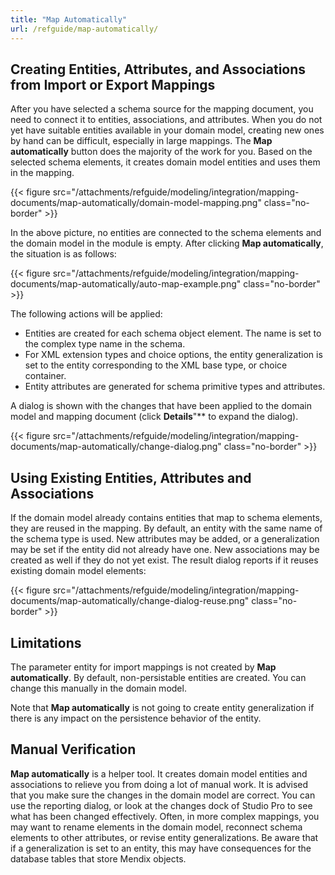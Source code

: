 ```yaml
---
title: "Map Automatically"
url: /refguide/map-automatically/
---
```


## Creating Entities, Attributes, and Associations from Import or Export Mappings

After you have selected a schema source for the mapping document, you need to connect it to entities, associations, and attributes. When you do not yet have suitable entities available in your domain model, creating new ones by hand can be difficult, especially in large mappings. The **Map automatically** button does the majority of the work for you. Based on the selected schema elements, it creates domain model entities and uses them in the mapping.

{{< figure src="/attachments/refguide/modeling/integration/mapping-documents/map-automatically/domain-model-mapping.png" class="no-border" >}}

In the above picture, no entities are connected to the schema elements and the domain model in the module is empty. After clicking **Map automatically**, the situation is as follows:

{{< figure src="/attachments/refguide/modeling/integration/mapping-documents/map-automatically/auto-map-example.png" class="no-border" >}}

The following actions will be applied:

* Entities are created for each schema object element. The name is set to the complex type name in the schema.
* For XML extension types and choice options, the entity generalization is set to the entity corresponding to the XML base type, or choice container.
* Entity attributes are generated for schema primitive types and attributes.

A dialog is shown with the changes that have been applied to the domain model and mapping document (click **Details**"** to expand the dialog).

{{< figure src="/attachments/refguide/modeling/integration/mapping-documents/map-automatically/change-dialog.png" class="no-border" >}}

## Using Existing Entities, Attributes and Associations

If the domain model already contains entities that map to schema elements, they are reused in the mapping. By default, an entity with the same name of the schema type is used. New attributes may be added, or a generalization may be set if the entity did not already have one. New associations may be created as well if they do not yet exist. The result dialog reports if it reuses existing domain model elements:

{{< figure src="/attachments/refguide/modeling/integration/mapping-documents/map-automatically/change-dialog-reuse.png" class="no-border" >}}

## Limitations

The parameter entity for import mappings is not created by **Map automatically**. By default, non-persistable entities are created. You can change this manually in the domain model.

Note that **Map automatically** is not going to create entity generalization if there is any impact on the persistence behavior of the entity.

## Manual Verification

**Map automatically** is a helper tool. It creates domain model entities and associations to relieve you from doing a lot of manual work. It is advised that you make sure the changes in the domain model are correct. You can use the reporting dialog, or look at the changes dock of Studio Pro to see what has been changed effectively. Often, in more complex mappings, you may want to rename elements in the domain model, reconnect schema elements to other attributes, or revise entity generalizations. Be aware that if a generalization is set to an entity, this may have consequences for the database tables that store Mendix objects.
